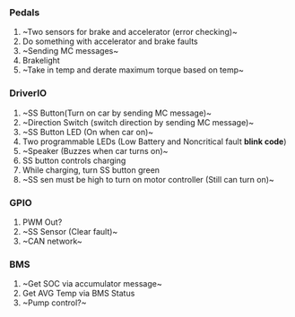 ### Pedals
1. ~Two sensors for brake and accelerator (error checking)~
2. Do something with accelerator and brake faults
3. ~Sending MC messages~
4. Brakelight
5. ~Take in temp and derate maximum torque based on temp~

### DriverIO
1. ~SS Button(Turn on car by sending MC message)~
2. ~Direction Switch (switch direction by sending MC message)~
3. ~SS Button LED (On when car on)~
4. Two programmable LEDs (Low Battery and Noncritical fault __blink code__)
5. ~Speaker (Buzzes when car turns on)~
6. SS button controls charging
7. While charging, turn SS button green
8. ~SS sen must be high to turn on motor controller (Still can turn on)~ 

### GPIO
1. PWM Out?
2. ~SS Sensor (Clear fault)~
3. ~CAN network~

### BMS
1. ~Get SOC via accumulator message~
2. Get AVG Temp via BMS Status
3. ~Pump control?~
